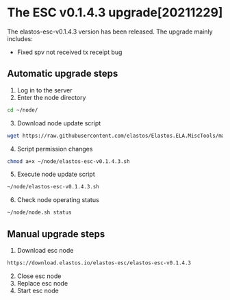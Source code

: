 # The ESC v0.1.4.3 upgrade[20211229]

The elastos-esc-v0.1.4.3 version has been released. The upgrade mainly includes:
- Fixed spv not received tx receipt bug

## Automatic upgrade steps

1. Log in to the server
2. Enter the node directory

```bash
cd ~/node/
```

3. Download node update script

```bash
wget https://raw.githubusercontent.com/elastos/Elastos.ELA.MiscTools/master/upgrade/esc/elastos-esc-v0.1.4.3.sh
```
4. Script permission changes

```bash
chmod a+x ~/node/elastos-esc-v0.1.4.3.sh
```

5. Execute node update script

```bash
~/node/elastos-esc-v0.1.4.3.sh
```

6. Check node operating status

```bash
~/node/node.sh status
```

## Manual upgrade steps

1. Download esc node

```bash
https://download.elastos.io/elastos-esc/elastos-esc-v0.1.4.3
```

2. Close esc node
3. Replace esc node
4. Start esc node